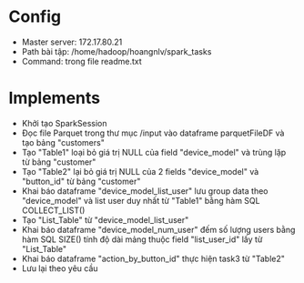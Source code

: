 # Config
- Master server: 172.17.80.21
- Path bài tập: /home/hadoop/hoangnlv/spark_tasks
- Command: trong file readme.txt 

# Implements
- Khởi tạo SparkSession 
- Đọc file Parquet trong thư mục /input vào dataframe parquetFileDF và tạo bảng "customers"
- Tạo "Table1" loại bỏ giá trị NULL của field "device_model" và trùng lặp từ bảng "customer"
- Tạo "Table2" lại bỏ giá trị NULL của 2 fields "device_model" và "button_id" từ bảng "customer"
- Khai báo dataframe "device_model_list_user" lưu group data theo "device_model" và list user duy nhất từ "Table1" bằng hàm SQL COLLECT_LIST()
- Tạo "List_Table" từ "device_model_list_user"
- Khai báo dataframe "device_model_num_user" đếm số lượng users bằng hàm SQL SIZE() tính độ dài mảng thuộc field "list_user_id" lấy từ "List_Table"
- Khai báo dataframe "action_by_button_id" thực hiện task3 từ "Table2"
- Lưu lại theo yêu cầu
